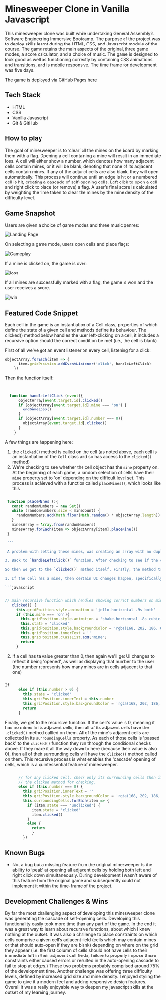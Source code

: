 # Minesweeper Clone in Vanilla Javascript

This minesweeper clone was built while undertaking General Assembly’s Software Engineering Immersive Bootcamp. The purpose of the project was to deploy skills learnt during the HTML, CSS, and Javascript module of the course. The game retains the main aspects of the original, three game modes, a score calculator, and a choice of music. The game is designed to look good as well as functioning correctly by containing CSS animations and transitions, and is mobile responsive. The time frame for development was five days.

The game is deployed via GitHub Pages [here](https://mbaxendale22.github.io/SEI-Project-1/)

## Tech Stack 
* HTML
* CSS
* Vanilla Javascript
* Git & GitHub

## How to play 
The goal of minesweeper is to ‘clear’ all the mines on the board by marking them with a flag. Opening a cell containing a mine will result in an immediate loss. A cell will either show a number, which denotes how many adjacent cells contain mines, or it will be blank, denoting that none of its adjacent cells contain mines. If any of the adjunct cells are also blank, they will open automatically. This process will continue until an edge is hit or a numbered cell is hit, creating a cascade of self-opening cells. Left click to open a cell and right click to place (or remove)  a flag.  A user’s final score is calculated by weighting the time taken to clear the mines by the mine density of the difficulty level. 

## Game Snapshot 
Users are given a choice of game modes and three music genres: 

![Landing Page](./readme_assets/landing.png)

On selecting a game mode, users open cells and place flags: 

![Gameplay](./readme_assets/gameplay.png)

If a mine is clicked on, the game is over:

![loss](./readme_assets/loss.png)

If all mines are successfully marked with a flag, the game is won and the user receives a score. 

![win](./readme_assets/win.png)


## Featured Code Snippet
Each cell in the game is an instantiation of a Cell class, properties of which define the state of a given cell and methods define its behaviour. 
The clicked() method below handles the user left-clicking on a cell, it includes a recursive option should the correct condition 
be met (i.e., the cell is blank)

First of all we've got an event listener on every cell, listening for a click: 


```javascript
objectArray.forEach(item => {
      item.gridPosition.addEventListener('click', handleLeftClick)
    })
```

Then the function itself: 

```javascript


  function handleLeftClick (event){
      objectArray[event.target.id].clicked()
      if (objectArray[event.target.id].mine === 'on') {
        endGameLoss() 
      }
      if (objectArray[event.target.id].number === 0){
        objectArray[event.target.id].clicked() 
      }
    } 

  ```

  A few things are happening here: 
  1. the `clicked()` method is called on the cell (as noted above, each cell is an instantiation of the `Cell` class and so has access to the `clicked()` method)
  2. We're checking to see whether the cell object has the `mine` property on. At the beginning of each game, a random selection of cells have their `mine` property set to 'on' depending on the difficult level set. This process is achieved with a function called `placeMines()`, which looks like this 
   
   ```javascript 

    function placeMines (){
      const randomNumbers = new Set()
      while (randomNumbers.size < mineCount) {
        randomNumbers.add(Math.floor(Math.random() * objectArray.length))
      } 
      minesArray = Array.from(randomNumbers)
      minesArray.forEach(item => objectArray[item].placeMine())
    }

    ```

    A problem with setting these mines, was creating an array with no duplicate numbers (this is a bug that took me a while to spot before fixing). There should only be one mine on each cell, if there's multiple then there will be too few mines distributed across the grid. I looked into shuffling the array using the Fisher-Yates algorithm. While I was researching the implementation of this algorithm, I stumbled across the fact that JavaScript has now added a `Set` constructor into the language - a `Set` being an array of numbers with no duplicates. This seemed like a great new feature to take advantage of, so I was able to use a `Set` to insert random indexes into, in order to select the desired about of mines. I then used the `Array` constructor to convert the Set to an array, on which I was able to loop through an call the `.placeMine()` method, which simply sets the cell's `mine` property to 'on'.

   3. Back to `handleLeftClick()` function. After checking to see if the clicked cell contains a mine, I have a further check to call the `clicked()` method on cells with a 0 value. In hindsight this may be a redundant check, already handles by the first `.clicked()` call. 

   So then we get to the `clicked()` method itself. Firstly, the method treats cells with different properties in different ways. 

   1. If the cell has a mine, then certain UI changes happen, specifically changes to represent 'opening' the cell (an animation, background color change, and displaying a mine) 

```javascript


 // main recursive function which handles showing correct numbers on mine-adjacent squares & auto-opening blank squares
      clicked() {
        this.gridPosition.style.animation = 'jello-horizontal .9s both'
        if (this.mine === 'on'){
          this.gridPosition.style.animation = 'shake-horizontal .8s cubic-bezier(.455,.03,.515,.955) both'
          this.state = 'clicked'
          this.gridPosition.style.backgroundColor = 'rgba(168, 202, 186, 0.8)'
          this.gridPosition.innerText = ''
          this.gridPosition.classList.add('mine')
          return
        }


  ```

  2. If a cell has ta value greater than 0, then again we'll get UI changes to reflect it being 'opened', as well as displaying that number to the user (the number represents how many mines are in cells adjacent to that one)

  ```javascript

  If 
        else if (this.number > 0) {
          this.state = 'clicked'
          this.gridPosition.innerText = this.number
          this.gridPosition.style.backgroundColor = 'rgba(168, 202, 186, 0.5)'
          return
        }

  ```

  Finally, we get to the recursive function. If the cell's value is 0, meaning it has no mines in its adjacent cells, then all of its adjacent cells have the `.clicked()` method callled on them. All of the mine's adjacent cells are collected in its `surroundingCells` property. As each of those cells is 'passed back' to the `clicked()` function they run through the conditional checks above. If they make it all the way down to here (because their value is also 0), then all of their surrounding cells will have the `clicked()` method called on them. This recursive process is what enables the 'cascade' opening of cells, which is a quintessential feature of minesweeper.

  ```javascript 

        // for any clicked cell, check only its surrounding cells then if any of those cells are 'unclicked' pass them back to the
        // the clicked method for checking. 
        else if (this.number === 0) {
          this.gridPosition.innerText = ''
          this.gridPosition.style.backgroundColor = 'rgba(168, 202, 186, 0.5)'
          this.surroundingCells.forEach(item => {
            if (item.state === 'unclicked') {
              item.state = 'clicked'
              item.clicked()
            }
            else {
              return
              }
          })
  ```



## Known Bugs 
* Not a bug but a missing feature from the original minesweeper is the ability to ‘peak’ at opening all adjacent cells by holding both left and right click down simultaneously. During development I wasn't aware of this feature from the original game and subsequently could not implement it within the time-frame of the project. 

## Development Challenges & Wins

By far the most challenging aspect of developing this minesweeper clone was generating the cascade of self-opening cells. Developing this functionality easily took more time than any part of the game. In the end it was a great way to learn about recursive functions, about which I knew nothing at the outset. It was also a challenge to place constraints on which cells comprise a given cell’s adjacent field (cells which may contain mines or that should auto-open if they are blank) depending on where on the grid they appear (i.e. the first column of cells should not have cells to their immediate left in their adjacent cell fields; failure to properly impose these constraints either caused errors or resulted in the auto-opening cascade to fail to stop at edges.) These two problems probably comprised around 75% of the development time. Another challenge was offering three difficulty levels, defined by increased grid size and mine density. I enjoyed styling the game to give it a modern feel and adding responsive design features. Overall it was a really enjoyable way to deepen my javascript skills at the outset of my learning journey.  
